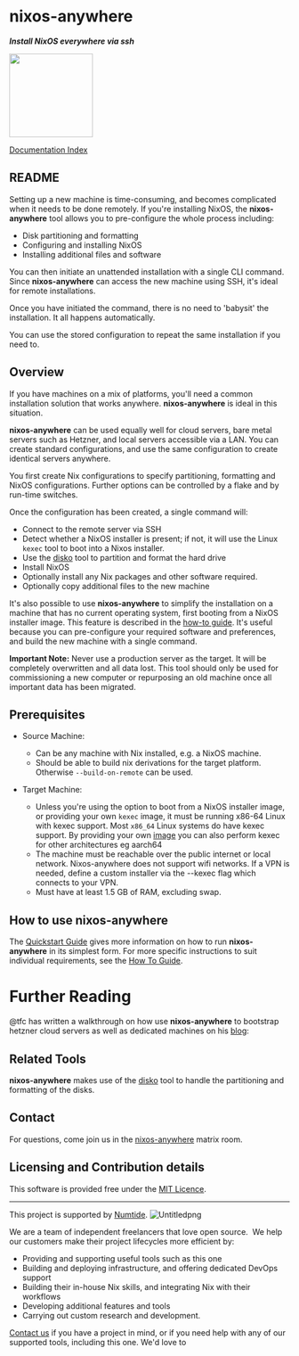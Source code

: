 # nixos-anywhere

**_Install NixOS everywhere via ssh_**

<img src="https://raw.githubusercontent.com/numtide/nixos-anywhere/main/docs/logo.png" width="150" height="150">

[Documentation Index](docs/INDEX.md)

## README

Setting up a new machine is time-consuming, and becomes complicated when it
needs to be done remotely. If you're installing NixOS, the **nixos-anywhere**
tool allows you to pre-configure the whole process including:

- Disk partitioning and formatting
- Configuring and installing NixOS
- Installing additional files and software

You can then initiate an unattended installation with a single CLI command.
Since **nixos-anywhere** can access the new machine using SSH, it's ideal for
remote installations.

Once you have initiated the command, there is no need to 'babysit' the
installation. It all happens automatically.

You can use the stored configuration to repeat the same installation if you need
to.

## Overview

If you have machines on a mix of platforms, you'll need a common installation
solution that works anywhere. **nixos-anywhere** is ideal in this situation.

**nixos-anywhere** can be used equally well for cloud servers, bare metal
servers such as Hetzner, and local servers accessible via a LAN. You can create
standard configurations, and use the same configuration to create identical
servers anywhere.

You first create Nix configurations to specify partitioning, formatting and
NixOS configurations. Further options can be controlled by a flake and by
run-time switches.

Once the configuration has been created, a single command will:

- Connect to the remote server via SSH
- Detect whether a NixOS installer is present; if not, it will use the Linux
  `kexec` tool to boot into a Nixos installer.
- Use the [disko](https://github.com/nix-community/disko) tool to partition and
  format the hard drive
- Install NixOS
- Optionally install any Nix packages and other software required.
- Optionally copy additional files to the new machine

It's also possible to use **nixos-anywhere** to simplify the installation on a
machine that has no current operating system, first booting from a NixOS
installer image. This feature is described in the
[how-to guide](./docs/howtos.md#installing-on-a-machine-with-no-operating-system).
It's useful because you can pre-configure your required software and
preferences, and build the new machine with a single command.

**Important Note:** Never use a production server as the target. It will be
completely overwritten and all data lost. This tool should only be used for
commissioning a new computer or repurposing an old machine once all important
data has been migrated.

## Prerequisites

- Source Machine:

  - Can be any machine with Nix installed, e.g. a NixOS machine.
  - Should be able to build nix derivations for the target platform. Otherwise
    `--build-on-remote` can be used.

- Target Machine:

  - Unless you're using the option to boot from a NixOS installer image, or
    providing your own `kexec` image, it must be running x86-64 Linux with kexec
    support. Most `x86_64` Linux systems do have kexec support. By providing
    your own [image](./docs/howtos.md#using-your-own-kexec-image) you can also
    perform kexec for other architectures eg aarch64
  - The machine must be reachable over the public internet or local network.
    Nixos-anywhere does not support wifi networks. If a VPN is needed, define a
    custom installer via the --kexec flag which connects to your VPN.
  - Must have at least 1.5 GB of RAM, excluding swap.

## How to use nixos-anywhere

The [Quickstart Guide](./docs/quickstart.md) gives more information on how to
run **nixos-anywhere** in its simplest form. For more specific instructions to
suit individual requirements, see the [How To Guide](./docs/howtos.md).

# Further Reading

@tfc has written a walkthrough on how use **nixos-anywhere** to bootstrap
hetzner cloud servers as well as dedicated machines on his
[blog](https://galowicz.de/2023/04/05/single-command-server-bootstrap/):

## Related Tools

**nixos-anywhere** makes use of the
[disko](https://github.com/nix-community/disko) tool to handle the partitioning
and formatting of the disks.

## Contact

For questions, come join us in the
[nixos-anywhere](https://matrix.to/#/#nixos-anywhere:nixos.org) matrix room.

## Licensing and Contribution details

This software is provided free under the
[MIT Licence](https://opensource.org/licenses/MIT).

---

This project is supported by [Numtide](https://numtide.com/).
![Untitledpng](https://codahosted.io/docs/6FCIMTRM0p/blobs/bl-sgSunaXYWX/077f3f9d7d76d6a228a937afa0658292584dedb5b852a8ca370b6c61dabb7872b7f617e603f1793928dc5410c74b3e77af21a89e435fa71a681a868d21fd1f599dd10a647dd855e14043979f1df7956f67c3260c0442e24b34662307204b83ea34de929d)

We are a team of independent freelancers that love open source.  We help our
customers make their project lifecycles more efficient by:

- Providing and supporting useful tools such as this one
- Building and deploying infrastructure, and offering dedicated DevOps support
- Building their in-house Nix skills, and integrating Nix with their workflows
- Developing additional features and tools
- Carrying out custom research and development.

[Contact us](https://numtide.com/contact) if you have a project in mind, or if
you need help with any of our supported tools, including this one. We'd love to
